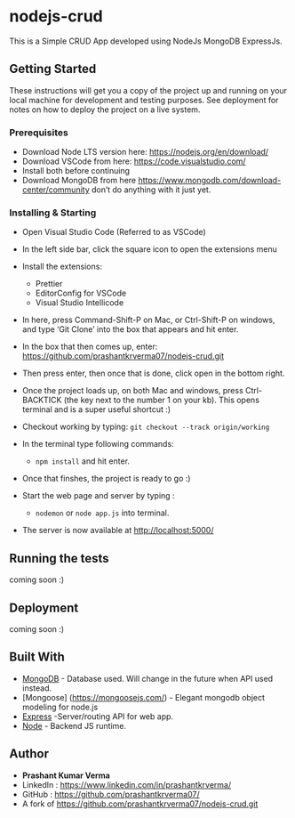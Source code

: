 # nodejs-crud

This is a Simple CRUD App developed using NodeJs MongoDB ExpressJs.

## Getting Started

These instructions will get you a copy of the project up and running on your local machine for development and testing purposes. See deployment for notes on how to deploy the project on a live system.

### Prerequisites

- Download Node LTS version here: <https://nodejs.org/en/download/>
- Download VSCode from here: <https://code.visualstudio.com/>
- Install both before continuing
- Download MongoDB from here <https://www.mongodb.com/download-center/community> don’t do anything with it just yet.

### Installing & Starting

- Open Visual Studio Code (Referred to as VSCode)
- In the left side bar, click the square icon to open the extensions menu
- Install the extensions:
  - Prettier
  - EditorConfig for VSCode
  - Visual Studio Intellicode
- In here, press Command-Shift-P on Mac, or Ctrl-Shift-P on windows, and type ‘Git Clone’ into the box that appears and hit enter.
- In the box that then comes up, enter:
<https://github.com/prashantkrverma07/nodejs-crud.git>
- Then press enter, then once that is done, click open in the bottom right.
- Once the project loads up, on both Mac and windows, press Ctrl-BACKTICK (the key next to the number 1 on your kb). This opens terminal and is a super useful shortcut :)
- Checkout working by typing: `git checkout --track origin/working`
- In the terminal type following commands: 
    - `npm install` and hit enter.
- Once that finshes, the project is ready to go :)

- Start the web page and server by typing :
    - `nodemon` or `node app.js` into terminal.
- The server is now available at <http://localhost:5000/>

## Running the tests

coming soon :)

## Deployment

coming soon :)

## Built With

- [MongoDB](https://github.com/mongodb/mongo) - Database used. Will change in the future when API used instead.
- [Mongoose] (https://mongoosejs.com/) - Elegant mongodb object modeling for node.js
- [Express](https://github.com/expressjs/express) -Server/routing API for web app.
- [Node](https://github.com/nodejs/node) - Backend JS runtime.

## Author

- **Prashant Kumar Verma**
- LinkedIn : <https://www.linkedin.com/in/prashantkrverma/>
- GitHub : <https://github.com/prashantkrverma07/>
- A fork of <https://github.com/prashantkrverma07/nodejs-crud.git>
